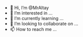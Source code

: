 - 👋 Hi, I’m @MrAltay
- 👀 I’m interested in ...
- 🌱 I’m currently learning ...
- 💞️ I’m looking to collaborate on ...
- 📫 How to reach me ...

<!---
MrAltay/MrAltay is a ✨ special ✨ repository because its `README.md` (this file) appears on your GitHub profile.
You can click the Preview link to take a look at your changes.
--->
